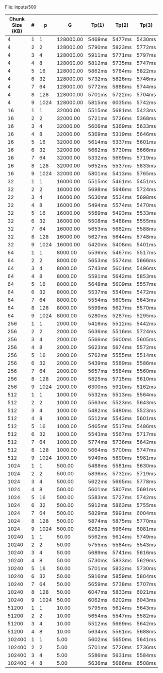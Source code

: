 File: inputs/500

| Chunk Size (KB) | # | p | G | Tp(1) | Tp(2) | Tp(3) | Tp(min) | Sp | Ep |
|-----------------|---|---|---|-------|-------|-------|---------|----|----|
| 4                 | 1  | 1  | 128000.00 | 5469ms | 5477ms | 5430ms | 5430ms  | 1.000000 | 1.000000 |
| 4                 | 2  | 2  | 128000.00 | 5790ms | 5823ms | 5772ms | 5772ms  | 0.940748 | 0.470374 |
| 4                 | 3  | 4  | 128000.00 | 5911ms | 5771ms | 5797ms | 5771ms  | 0.940911 | 0.235228 |
| 4                 | 4  | 8  | 128000.00 | 5812ms | 5735ms | 5747ms | 5735ms  | 0.946818 | 0.118352 |
| 4                 | 5  | 16 | 128000.00 | 5862ms | 5784ms | 5822ms | 5784ms  | 0.938797 | 0.058675 |
| 4                 | 6  | 32 | 128000.00 | 5732ms | 5826ms | 5746ms | 5732ms  | 0.947313 | 0.029604 |
| 4                 | 7  | 64 | 128000.00 | 5772ms | 5888ms | 5744ms | 5744ms  | 0.945334 | 0.014771 |
| 4                 | 8  | 128 | 128000.00 | 5701ms | 5722ms | 5704ms | 5701ms  | 0.952464 | 0.007441 |
| 4                 | 9  | 1024 | 128000.00 | 5815ms | 6035ms | 5742ms | 5742ms  | 0.945664 | 0.000923 |
| 16                | 1  | 1  | 32000.00 | 5515ms | 5681ms | 5423ms | 5423ms  | 1.000000 | 1.000000 |
| 16                | 2  | 2  | 32000.00 | 5721ms | 5726ms | 5368ms | 5368ms  | 1.010246 | 0.505123 |
| 16                | 3  | 4  | 32000.00 | 5606ms | 5369ms | 5633ms | 5369ms  | 1.010058 | 0.252514 |
| 16                | 4  | 8  | 32000.00 | 5369ms | 5319ms | 5646ms | 5319ms  | 1.019553 | 0.127444 |
| 16                | 5  | 16 | 32000.00 | 5614ms | 5337ms | 5601ms | 5337ms  | 1.016114 | 0.063507 |
| 16                | 6  | 32 | 32000.00 | 5662ms | 5730ms | 5666ms | 5662ms  | 0.957789 | 0.029931 |
| 16                | 7  | 64 | 32000.00 | 5332ms | 5669ms | 5719ms | 5332ms  | 1.017067 | 0.015892 |
| 16                | 8  | 128 | 32000.00 | 5652ms | 5537ms | 5833ms | 5537ms  | 0.979411 | 0.007652 |
| 16                | 9  | 1024 | 32000.00 | 5801ms | 5413ms | 5765ms | 5413ms  | 1.001847 | 0.000978 |
| 32                | 1  | 1  | 16000.00 | 5515ms | 5461ms | 5451ms | 5451ms  | 1.000000 | 1.000000 |
| 32                | 2  | 2  | 16000.00 | 5698ms | 5646ms | 5724ms | 5646ms  | 0.965462 | 0.482731 |
| 32                | 3  | 4  | 16000.00 | 5630ms | 5534ms | 5698ms | 5534ms  | 0.985002 | 0.246250 |
| 32                | 4  | 8  | 16000.00 | 5494ms | 5574ms | 5470ms | 5470ms  | 0.996527 | 0.124566 |
| 32                | 5  | 16 | 16000.00 | 5569ms | 5493ms | 5533ms | 5493ms  | 0.992354 | 0.062022 |
| 32                | 6  | 32 | 16000.00 | 5508ms | 5488ms | 5555ms | 5488ms  | 0.993258 | 0.031039 |
| 32                | 7  | 64 | 16000.00 | 5653ms | 5682ms | 5588ms | 5588ms  | 0.975483 | 0.015242 |
| 32                | 8  | 128 | 16000.00 | 5627ms | 5644ms | 5748ms | 5627ms  | 0.968722 | 0.007568 |
| 32                | 9  | 1024 | 16000.00 | 5420ms | 5408ms | 5401ms | 5401ms  | 1.009258 | 0.000986 |
| 64                | 1  | 1  | 8000.00 | 5536ms | 5467ms | 5517ms | 5467ms  | 1.000000 | 1.000000 |
| 64                | 2  | 2  | 8000.00 | 5653ms | 5574ms | 5666ms | 5574ms  | 0.980804 | 0.490402 |
| 64                | 3  | 4  | 8000.00 | 5743ms | 5601ms | 5496ms | 5496ms  | 0.994723 | 0.248681 |
| 64                | 4  | 8  | 8000.00 | 5591ms | 5642ms | 5853ms | 5591ms  | 0.977821 | 0.122228 |
| 64                | 5  | 16 | 8000.00 | 5648ms | 5609ms | 5557ms | 5557ms  | 0.983804 | 0.061488 |
| 64                | 6  | 32 | 8000.00 | 5537ms | 5540ms | 5472ms | 5472ms  | 0.999086 | 0.031221 |
| 64                | 7  | 64 | 8000.00 | 5554ms | 5605ms | 5643ms | 5554ms  | 0.984336 | 0.015380 |
| 64                | 8  | 128 | 8000.00 | 5599ms | 5627ms | 5570ms | 5570ms  | 0.981508 | 0.007668 |
| 64                | 9  | 1024 | 8000.00 | 5280ms | 5287ms | 5295ms | 5280ms  | 1.035417 | 0.001011 |
| 256               | 1  | 1  | 2000.00 | 5416ms | 5512ms | 5442ms | 5416ms  | 1.000000 | 1.000000 |
| 256               | 2  | 2  | 2000.00 | 5636ms | 5516ms | 5724ms | 5516ms  | 0.981871 | 0.490935 |
| 256               | 3  | 4  | 2000.00 | 5566ms | 5600ms | 5605ms | 5566ms  | 0.973051 | 0.243263 |
| 256               | 4  | 8  | 2000.00 | 5623ms | 5674ms | 5572ms | 5572ms  | 0.972003 | 0.121500 |
| 256               | 5  | 16 | 2000.00 | 5762ms | 5555ms | 5514ms | 5514ms  | 0.982227 | 0.061389 |
| 256               | 6  | 32 | 2000.00 | 5439ms | 5589ms | 5586ms | 5439ms  | 0.995771 | 0.031118 |
| 256               | 7  | 64 | 2000.00 | 5657ms | 5584ms | 5560ms | 5560ms  | 0.974101 | 0.015220 |
| 256               | 8  | 128 | 2000.00 | 5825ms | 5715ms | 5610ms | 5610ms  | 0.965419 | 0.007542 |
| 256               | 9  | 1024 | 2000.00 | 6300ms | 5910ms | 6162ms | 5910ms  | 0.916413 | 0.000895 |
| 512               | 1  | 1  | 1000.00 | 5532ms | 5513ms | 5564ms | 5513ms  | 1.000000 | 1.000000 |
| 512               | 2  | 2  | 1000.00 | 5563ms | 5523ms | 5643ms | 5523ms  | 0.998189 | 0.499095 |
| 512               | 3  | 4  | 1000.00 | 5482ms | 5480ms | 5523ms | 5480ms  | 1.006022 | 0.251505 |
| 512               | 4  | 8  | 1000.00 | 5512ms | 5543ms | 5601ms | 5512ms  | 1.000181 | 0.125023 |
| 512               | 5  | 16 | 1000.00 | 5465ms | 5517ms | 5486ms | 5465ms  | 1.008783 | 0.063049 |
| 512               | 6  | 32 | 1000.00 | 5543ms | 5567ms | 5717ms | 5543ms  | 0.994588 | 0.031081 |
| 512               | 7  | 64 | 1000.00 | 5774ms | 5736ms | 5642ms | 5642ms  | 0.977136 | 0.015268 |
| 512               | 8  | 128 | 1000.00 | 5664ms | 5700ms | 5747ms | 5664ms  | 0.973340 | 0.007604 |
| 512               | 9  | 1024 | 1000.00 | 5949ms | 5890ms | 5981ms | 5890ms  | 0.935993 | 0.000914 |
| 1024              | 1  | 1  | 500.00 | 5488ms | 5581ms | 5630ms | 5488ms  | 1.000000 | 1.000000 |
| 1024              | 2  | 2  | 500.00 | 5836ms | 5732ms | 5719ms | 5719ms  | 0.959608 | 0.479804 |
| 1024              | 3  | 4  | 500.00 | 5622ms | 5665ms | 5778ms | 5622ms  | 0.976165 | 0.244041 |
| 1024              | 4  | 8  | 500.00 | 5601ms | 5807ms | 5691ms | 5601ms  | 0.979825 | 0.122478 |
| 1024              | 5  | 16 | 500.00 | 5583ms | 5727ms | 5742ms | 5583ms  | 0.982984 | 0.061437 |
| 1024              | 6  | 32 | 500.00 | 5912ms | 5863ms | 5755ms | 5755ms  | 0.953606 | 0.029800 |
| 1024              | 7  | 64 | 500.00 | 5829ms | 5991ms | 6004ms | 5829ms  | 0.941499 | 0.014711 |
| 1024              | 8  | 128 | 500.00 | 5874ms | 5875ms | 5770ms | 5770ms  | 0.951127 | 0.007431 |
| 1024              | 9  | 1024 | 500.00 | 6262ms | 5964ms | 6081ms | 5964ms  | 0.920188 | 0.000899 |
| 10240             | 1  | 1  | 50.00 | 5562ms | 5614ms | 5749ms | 5562ms  | 1.000000 | 1.000000 |
| 10240             | 2  | 2  | 50.00 | 5755ms | 5584ms | 5543ms | 5543ms  | 1.003428 | 0.501714 |
| 10240             | 3  | 4  | 50.00 | 5689ms | 5741ms | 5616ms | 5616ms  | 0.990385 | 0.247596 |
| 10240             | 4  | 8  | 50.00 | 5730ms | 5833ms | 5629ms | 5629ms  | 0.988097 | 0.123512 |
| 10240             | 5  | 16 | 50.00 | 5701ms | 5832ms | 5730ms | 5701ms  | 0.975618 | 0.060976 |
| 10240             | 6  | 32 | 50.00 | 5916ms | 5859ms | 5804ms | 5804ms  | 0.958305 | 0.029947 |
| 10240             | 7  | 64 | 50.00 | 5659ms | 5738ms | 5707ms | 5659ms  | 0.982859 | 0.015357 |
| 10240             | 8  | 128 | 50.00 | 6047ms | 5833ms | 6021ms | 5833ms  | 0.953540 | 0.007450 |
| 10240             | 9  | 1024 | 50.00 | 6062ms | 6202ms | 6043ms | 6043ms  | 0.920404 | 0.000899 |
| 51200             | 1  | 1  | 10.00 | 5795ms | 5614ms | 5643ms | 5614ms  | 1.000000 | 1.000000 |
| 51200             | 2  | 2  | 10.00 | 5654ms | 5547ms | 5582ms | 5547ms  | 1.012079 | 0.506039 |
| 51200             | 3  | 4  | 10.00 | 5512ms | 5669ms | 5642ms | 5512ms  | 1.018505 | 0.254626 |
| 51200             | 4  | 8  | 10.00 | 5634ms | 5561ms | 5688ms | 5561ms  | 1.009531 | 0.126191 |
| 102400            | 1  | 1  | 5.00  | 5602ms | 5650ms | 5641ms | 5602ms  | 1.000000 | 1.000000 |
| 102400            | 2  | 2  | 5.00  | 5701ms | 5720ms | 5736ms | 5701ms  | 0.982635 | 0.491317 |
| 102400            | 3  | 4  | 5.00  | 5586ms | 5631ms | 5584ms | 5584ms  | 1.003223 | 0.250806 |
| 102400            | 4  | 8  | 5.00  | 5636ms | 5686ms | 8508ms | 5636ms  | 0.993967 | 0.124246 |
